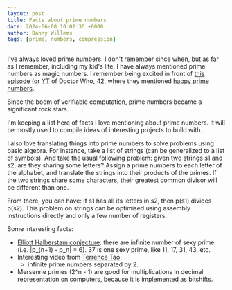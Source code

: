 ```yaml
---
layout: post
title: Facts about prime numbers
date: 2024-06-08 10:02:36 +0000
author: Danny Willems
tags: [prime, numbers, compression]
---
```


I've always loved prime numbers. I don't remember since when, but as far as I
remember, including my kid's life, I have always mentioned prime numbers as magic
numbers. I remember being excited in front of [this
episode](https://iv.melmac.space/watch?v=ee2If8jSxUo) (or
[YT](https://youtu.be/ee2If8jSxUo) of Doctor Who, 42, where
they mentioned [happy prime numbers](https://en.wikipedia.org/wiki/Happy_number).

Since the boom of verifiable computation, prime numbers became a significant
rock stars.

I'm keeping a list here of facts I love mentioning about prime numbers. It will
be mostly used to compile ideas of interesting projects to build with.

I also love translating things into prime numbers to solve problems using
basic algebra.
For instance, take a list of strings (can be generalized to a list of
symbols). And take the usual following problem: given two strings s1 and s2, are
they sharing some letters?
Assign a prime numbers to each letter of the alphabet, and translate the strings
into their products of the primes. If the two strings share some characters,
their greatest common divisor will be different than one.

From there, you can have: if s1 has all its letters in s2, then p(s1) divides
p(s2).
This problem on strings can be optimised using assembly instructions directly
and only a few number of registers.

Some interesting facts:

- [Elliott Halberstam
  conjecture](https://en.wikipedia.org/wiki/Elliott-Halberstam_conjecture):
  there are infinite number of sexy prime (i.e. |p_(n+1) - p_n| = 6). 37 is one
  sexy prime, like 11, 17, 31, 43, etc.
- Interesting video from [Terrence
  Tao](https://www.youtube.com/watch?v=pp06oGD4m00).
  - infinite prime numbers separated by 2.
- Mersenne primes (2^n - 1) are good for multiplications in decimal
  representation on computers, because it is implemented as bitshifts.
